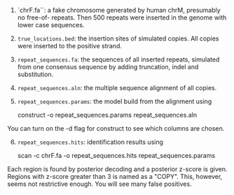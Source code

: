 1. `chrF.fa``: a fake chromosome generated by human chrM, presumably no free-of-
repeats. Then 500 repeats were inserted in the genome with lower case
sequences.

2. `true_locations.bed`: the insertion sites of simulated copies. All copies
were inserted to the positive strand.

3. `repeat_sequences.fa`: the sequences of all inserted repeats, simulated from
one consensus sequence by adding truncation, indel and substitution.

4. `repeat_sequences.aln`: the multiple sequence alignment of all copies.

5. `repeat_sequences.params`: the model build from the alignment using

    construct -o repeat_sequences.params repeat_sequences.aln

You can turn on the -d flag for construct to see which columns are
chosen.

6. `repeat_sequences.hits`: identification results using

    scan -c chrF.fa -o repeat_sequences.hits repeat_sequences.params

Each region is found by posterior decoding and a posterior z-score
is given. Regions with z-score greater than 3 is named as a "COPY".
This, however, seems not restrictive enough. You will see many false
positives.
